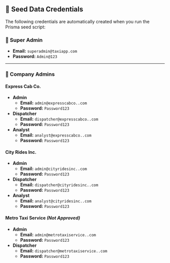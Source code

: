 ## 🧪 Seed Data Credentials

The following credentials are automatically created when you run the Prisma seed script:

### 🔑 Super Admin

- **Email:** `superadmin@taxiapp.com`
- **Password:** `Admin@123`

---

### 🏢 Company Admins

#### Express Cab Co.

- **Admin**
  - **Email:** `admin@expresscabco..com`
  - **Password:** `Password123`
- **Dispatcher**
  - **Email:** `dispatcher@expresscabco..com`
  - **Password:** `Password123`
- **Analyst**
  - **Email:** `analyst@expresscabco..com`
  - **Password:** `Password123`

#### City Rides Inc.

- **Admin**
  - **Email:** `admin@cityridesinc..com`
  - **Password:** `Password123`
- **Dispatcher**
  - **Email:** `dispatcher@cityridesinc..com`
  - **Password:** `Password123`
- **Analyst**
  - **Email:** `analyst@cityridesinc..com`
  - **Password:** `Password123`

#### Metro Taxi Service _(Not Approved)_

- **Admin**
  - **Email:** `admin@metrotaxiservice..com`
  - **Password:** `Password123`
- **Dispatcher**
  - **Email:** `dispatcher@metrotaxiservice..com`
  - **Password:** `Password123`
